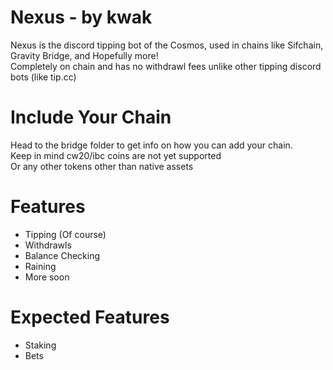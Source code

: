 # **Nexus** - by kwak

Nexus is the discord tipping bot of the Cosmos, used in chains like Sifchain, Gravity Bridge, and Hopefully more!<br>
Completely on chain and has no withdrawl fees unlike other tipping discord bots (like tip.cc)

# **Include Your Chain**

Head to the bridge folder to get info on how you can add your chain.<br>Keep in mind cw20/ibc coins are not yet supported<br>Or any other tokens other than native assets

# **Features**

- Tipping (Of course)
- Withdrawls
- Balance Checking
- Raining
- More soon

# **Expected Features**

- Staking
- Bets
